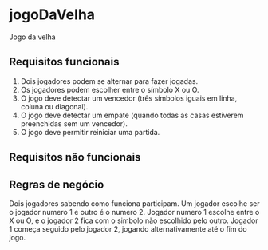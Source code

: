 # jogoDaVelha
Jogo da velha

## Requisitos funcionais
1. Dois jogadores podem se alternar para fazer jogadas.
2. Os jogadores podem escolher entre o símbolo X ou O.
3. O jogo deve detectar um vencedor (três símbolos iguais em linha, coluna ou diagonal).
4. O jogo deve detectar um empate (quando todas as casas estiverem preenchidas sem um vencedor).
5. O jogo deve permitir reiniciar uma partida.

## Requisitos não funcionais

## Regras de negócio
Dois jogadores sabendo como funciona participam. Um jogador escolhe ser o jogador numero 1 e outro é o numero 2. Jogador 
numero 1 escolhe entre o X ou O, e o jogador 2 fica com o simbolo não escolhido pelo outro. Jogador 1 começa seguido pelo
jogador 2, jogando alternativamente até o fim do jogo.
